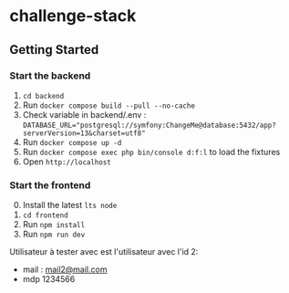 # challenge-stack

## Getting Started
### Start the backend
1. `cd backend`
2. Run `docker compose build --pull --no-cache`
3. Check variable in backend/.env : `DATABASE_URL="postgresql://symfony:ChangeMe@database:5432/app?serverVersion=13&charset=utf8"`
4. Run `docker compose up -d`
5. Run `docker compose exec php bin/console d:f:l` to load the fixtures
6. Open `http://localhost`

### Start the frontend
0. Install the latest `lts node`
1. `cd frontend`
2. Run `npm install`
3. Run `npm run dev`

Utilisateur à tester avec est l'utilisateur avec l'id 2:
- mail : mail2@mail.com
- mdp 1234566
